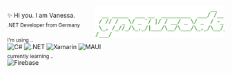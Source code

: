 <img align="right" src="ynavcodes.svg" width="300"> 

✨ Hi you. I am Vanessa.  
<sub>.NET Developer from Germany</sub>
  
<sub>I'm using ..</sub><br>
![C#](https://img.shields.io/badge/C%23-239120?style=flat-square)
![.NET](https://img.shields.io/badge/.NET-5C2D91?style=flat-square)
![Xamarin](https://img.shields.io/badge/Xamarin-3498DB?style=flat-square&logo=Xamarin&logoColor=white)
![MAUI](https://img.shields.io/badge/MAUI-5C2D91?style=flat-square)
<br>
<sub>currently learning ..</sub><br>
![Firebase](https://img.shields.io/badge/Firebase-FFCA28?style=flat-square&logo=firebase&logoColor=111)
